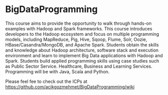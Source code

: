 # BigDataProgramming

This course aims to provide the opportunity to walk through hands-on examples with Hadoop and Spark frameworks.  This course introduces developers to the Hadoop ecosystem and focus on multiple programming models, including MapReduce, Pig, Hive, Sqoop, Flume, Solr, Oozie, HBase/Casandra/MongoDB, and Apache Spark.  Students obtain the skills and knowledge about Hadoop architecture, software stack and execution environment and learn to implement Big Data applications with Hadoop and Spark.  Students build applied programming skills using case studies such as Public Sector Service.  Healthcare, Business and Learning Services.  Programming will be with Java, Scala and Python.

Please feel fee to check out the ICPs at https://github.com/acikgozmehmet/BigDataProgramming/wiki
